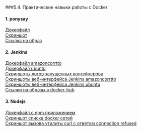 ###5.4. Практические навыки работы с Docker
#### 1. ponysay
[Докерфайл](https://github.com/nprovorkova/devops-training/blob/master/05-virt-04-docker-practical-skills/ponysay/Dockerfile)
<br>[Скриншот](https://github.com/nprovorkova/devops-training/blob/master/05-virt-04-docker-practical-skills/ponysay/ponysay.jpg)
<br>[Ссылка на образ](https://hub.docker.com/repository/docker/provorkova/netology-ponysay)

#### 2. Jenkins
[Докерфайл amazoncorrtto](https://github.com/nprovorkova/devops-training/blob/master/05-virt-04-docker-practical-skills/jenkins/Dockerfile-amazoncorretto)
<br>[Докерфайл ubuntu](https://github.com/nprovorkova/devops-training/blob/master/05-virt-04-docker-practical-skills/jenkins/Dockerfile-ubuntu)
<br>[Скриншоты логов запущенных контейнеровu](https://github.com/nprovorkova/devops-training/blob/master/05-virt-04-docker-practical-skills/jenkins/logs.jpg)
<br>[Скриншоты веб-интерфейса Jenkins amazoncorrtto](https://github.com/nprovorkova/devops-training/blob/master/05-virt-04-docker-practical-skills/jenkins/amazoncorretto.jpg)
<br>[Скриншоты веб-интерфейса Jenkins ubuntu](https://github.com/nprovorkova/devops-training/blob/master/05-virt-04-docker-practical-skills/jenkins/ubuntu.jpg)
<br>[Ссылки на образы в docker-hub](https://hub.docker.com/repository/docker/provorkova/netology-jenkins/tags?page=1&ordering=last_updated)

#### 3. Nodejs
[Докерфайл с npm приложением](https://github.com/nprovorkova/devops-training/blob/master/05-virt-04-docker-practical-skills/nodejs/Dockerfile)
<br>[Скриншот списка docker сетей](https://github.com/nprovorkova/devops-training/blob/master/05-virt-04-docker-practical-skills/nodejs/nodejs%20network.jpg)
<br>[Скриншот вызова утилиты curl с ответом connection refused](https://github.com/nprovorkova/devops-training/blob/master/05-virt-04-docker-practical-skills/nodejs/nodejs%20curl.jpg)


